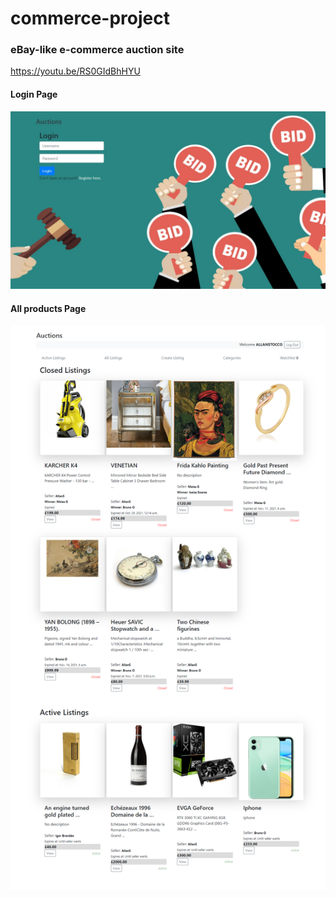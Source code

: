 # commerce-project
### eBay-like e-commerce auction site

https://youtu.be/RS0GIdBhHYU

#### Login Page
![Login page](media/login.jpg)

#### All products Page
![](media/allprods.png)

